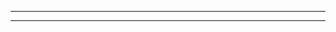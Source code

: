 <!DOCTYPE html>
<html lang="en">
<head>
    <meta charset="UTF-8">
    <meta name="viewport" content="width=device-width, initial-scale=1.0">
    <title>Document</title>
</head>
<body>
    <hr/>
<div style="display: none;justify-content: space-around;">
<img src='https://upload.wikimedia.org/wikipedia/commons/thumb/4/44/Microsoft_logo.svg/2048px-Microsoft_logo.svg.png' alt='github' height='40'>
<img src='https://assets.codeguru.com/uploads/2021/08/C-Sharp-Tutorials.png' alt='github' height='40'>
<img
src='https://upload.wikimedia.org/wikipedia/commons/thumb/e/ee/.NET_Core_Logo.svg/2048px-.NET_Core_Logo.svg.png' alt='github' height='40' style="margin-right: 15px;">
<img src='https://upload.wikimedia.org/wikipedia/commons/thumb/d/d0/Blazor.png/800px-Blazor.png' alt='github' height='40' style="margin-right: 10px;">
<img src='https://www.opc-router.de/wp-content/uploads/2020/05/REST_socialmedia.jpg' alt='github' height='40'>
<img src='https://encrypted-tbn0.gstatic.com/images?q=tbn:ANd9GcQKGUQBj2AGeHbeHzjW4AS0VOCMara3BDjX7w&s' alt='github' height='40' style="margin-left: -5px;">
<img src='https://clipground.com/images/sql-server-logo-png-1.png' alt='github' height='40' style="margin-left: -5px;">
<img src='https://dwglogo.com/wp-content/uploads/2017/09/1300px-Docker_container_engine_logo.png' alt='github' height='50' style="margin-right: 5px;">
<img src='https://swimburger.net/media/ppnn3pcl/azure.png' alt='github' height='40' >
</div>
<hr/>
</body>
</html>
